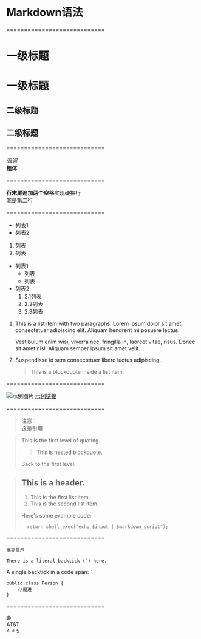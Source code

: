 # Markdown语法

============================

# 一级标题
一级标题
=======
## 二级标题
二级标题
-------

============================

*强调*<br/>
**粗体**

============================

**行末尾追加两个空格**实现硬换行  
我是第二行<br/>

============================

* 列表1
* 列表2

1. 列表
2. 列表

* 列表1
    * 列表
    * 列表
* 列表2
    1. 2.1列表
    3. 2.2列表
    2. 2.3列表

1. This is a list item with two paragraphs. Lorem ipsum dolor
    sit amet, consectetuer adipiscing elit. Aliquam hendrerit
    mi posuere lectus.

    Vestibulum enim wisi, viverra nec, fringilla in, laoreet
    vitae, risus. Donec sit amet nisl. Aliquam semper ipsum
    sit amet velit.

2.  Suspendisse id sem consectetuer libero luctus adipiscing.
    > This is a blockquote
    inside a list item.

============================

![示例图片](https://avatars1.githubusercontent.com/u/7951015?v=3&s=40)
[示例链接](http://alanyume.com/ "AlanYume")

============================

>注意：<br/>
这是引用

> This is the first level of quoting.
>
> > This is nested blockquote.
>
> Back to the first level.

> ## This is a header.
>
> 1. This is the first list item.
> 2. This is the second list item.
>
> Here's some example code:
>
>       return shell_exec("echo $input | $markdown_script");

============================

`高亮显示`

``There is a literal backtick (`) here.``

A single backtick in a code span: `` ` ``

```
public class Person {
    //缩进
}
```

============================

&copy;<br/>
AT&T<br/>
4 < 5
